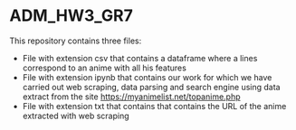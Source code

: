 # ADM_HW3_GR7

This repository contains three files:
- File with extension csv that contains a dataframe where a lines correspond to an anime with all his features
- File with extension ipynb that contains our work for which we have carried out web scraping, data parsing and search engine using data extract from the site https://myanimelist.net/topanime.php
- File with extension txt that contains that contains the URL of the anime extracted with web scraping
